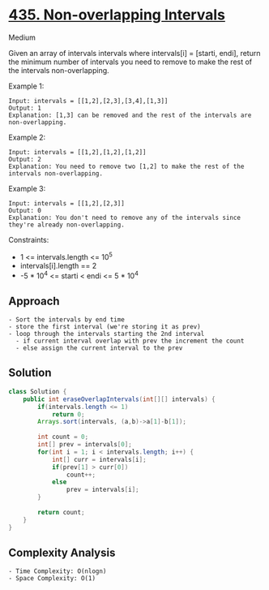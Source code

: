 # [435. Non-overlapping Intervals](https://leetcode.com/problems/non-overlapping-intervals/)
Medium


Given an array of intervals intervals where intervals[i] = [starti, endi], return the minimum number of intervals you need to remove to make the rest of the intervals non-overlapping.

 

Example 1:
```
Input: intervals = [[1,2],[2,3],[3,4],[1,3]]
Output: 1
Explanation: [1,3] can be removed and the rest of the intervals are non-overlapping.
```
Example 2:
```
Input: intervals = [[1,2],[1,2],[1,2]]
Output: 2
Explanation: You need to remove two [1,2] to make the rest of the intervals non-overlapping.
```
Example 3:
```
Input: intervals = [[1,2],[2,3]]
Output: 0
Explanation: You don't need to remove any of the intervals since they're already non-overlapping.
 ```

Constraints:

- 1 <= intervals.length <= 10<sup>5</sup>
- intervals[i].length == 2
- -5 * 10<sup>4</sup> <= starti < endi <= 5 * 10<sup>4</sup>

## Approach
```
- Sort the intervals by end time
- store the first interval (we're storing it as prev)
- loop through the intervals starting the 2nd interval
  - if current interval overlap with prev the increment the count
  - else assign the current interval to the prev
```

## Solution
```java
class Solution {
    public int eraseOverlapIntervals(int[][] intervals) {
        if(intervals.length <= 1)
            return 0;
        Arrays.sort(intervals, (a,b)->a[1]-b[1]);
        
        int count = 0;
        int[] prev = intervals[0];
        for(int i = 1; i < intervals.length; i++) {
            int[] curr = intervals[i];
            if(prev[1] > curr[0])
                count++;
            else
                prev = intervals[i];
        }
        
        return count;
    }
}

```

## Complexity Analysis
```
- Time Complexity: O(nlogn)
- Space Complexity: O(1)
```
